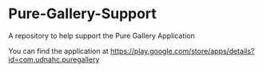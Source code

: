 # Pure-Gallery-Support
A repository to help support the Pure Gallery Application

You can find the application at https://play.google.com/store/apps/details?id=com.udnahc.puregallery

